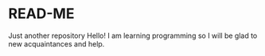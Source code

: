 # READ-ME
Just another repository
Hello!
I am learning programming so I will be glad to new acquaintances and help.
